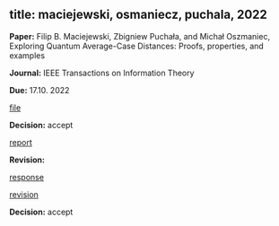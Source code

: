 title: maciejewski, osmaniecz, puchala, 2022
---

**Paper:** Filip B. Maciejewski, Zbigniew Puchała, and Michał Oszmaniec, Exploring Quantum Average-Case Distances:
Proofs, properties, and examples 
 
**Journal:** IEEE Transactions on Information Theory

**Due:** 17.10. 2022

[file](REF_maciejewski2022/file.pdf)


**Decision:** accept

[report](REF_maciejewski2022/report.pdf)

**Revision:**

[response](REF_maciejewski2022/response.pdf)

[revision](REF_maciejewski2022/revised.pdf)

**Decision:** accept


